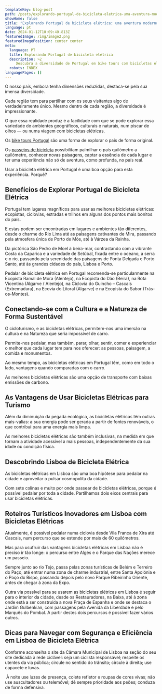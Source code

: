 ```yaml
---
templateKey: blog-post
path: /posts/explorando-portugal-de-bicicleta-eletrica-uma-aventura-moderna//
showHome: false
title: "Explorando Portugal de bicicleta elétrica: uma aventura moderna"
language: pt
date: 2024-01-12T10:09:40.813Z
featuredImage: /img/image2.png
featuredImagePosition: center center
meta:
  language: PT
  title: Explorando Portugal de bicicleta elétrica
  description: >2
     Descubra a diversidade de Portugal em bike tours com bicicletas elétricas. Conecte-se com cultura e natureza de forma sustentável. Explore Lisboa de bicicleta elétrica.
  robots: INDEX
languagePages: []
---
```

O nosso país, embora tenha dimensões reduzidas, destaca-se pela sua imensa diversidade. 

Cada região tem para partilhar com os seus visitantes algo de verdadeiramente único. Mesmo dentro de cada região, a diversidade é impressionante. 

O que essa realidade produz é a facilidade com que se pode explorar essa variedade de ambientes geográficos, culturais e naturais, num piscar de olhos — ou numa viagem com bicicletas elétricas. 

Os [bike tours Portugal](https://topbiketoursportugal.com/) são uma forma de explorar o país de forma original. 

Os [passeios de bicicleta](https://topbiketoursportugal.com/) possibilitam palmilhar o país quilómetro a quilómetro, conhecer novas paisagens, captar a essência de cada lugar e ter uma experiência não só de aventura, como profunda, no país real. 

Usar a bicicleta elétrica em Portugal é uma boa opção para esta experiência. Porquê?



## Benefícios de Explorar Portugal de Bicicleta Elétrica

Portugal tem lugares magníficos para usar as melhores bicicletas elétricas: ecopistas, ciclovias, estradas e trilhos em alguns dos pontos mais bonitos do país. 

E estas podem ser encontradas em lugares e ambientes tão diferentes, desde o charme do Rio Lima até as paisagens cativantes de Mira, passando pela atmosfera única de Porto de Mós, até à Várzea da Rainha. 

Da pictórica São Pedro de Moel à beira-mar, contrastando com a vibrante Costa da Caparica e a variedade de Setúbal, fixada entre o oceano, a serra e o rio, passando pela serenidade das paisagens de Ponta Delgada e Porto Santo, até às grandes cidades do país, Lisboa e Porto. 

Pedalar de bicicleta elétrica em Portugal recomenda-se particularmente na Ecopista Ramal de Mora (Alentejo), na Ecopista do Dão (Beira), na Rota Vicentina (Algarve / Alentejo), na Ciclovia do Guincho – Cascais (Extremadura), na Ecovia do Litoral (Algarve) e na Ecopista do Sabor (Trás-os-Montes).



## Conectando-se com a Cultura e a Natureza de Forma Sustentável

O cicloturismo, e as bicicletas elétricas, permitem-nos uma imersão na cultura e na Natureza que seria impossível de carro. 

Permite-nos pedalar, mas também, parar, olhar, sentir, comer e experienciar o melhor que cada lugar tem para nos oferecer: as pessoas, paisagem, a comida e monumentos. 

Ao mesmo tempo, as bicicletas elétricas em Portugal têm, como em todo o lado, vantagens quando comparadas com o carro. 

As melhores bicicletas elétricas são uma opção de transporte com baixas emissões de carbono. 



## As Vantagens de Usar Bicicletas Elétricas para Turismo

Além da diminuição da pegada ecológica, as bicicletas elétricas têm outras mais-valias: a sua energia pode ser gerada a partir de fontes renováveis, o que contribui para uma energia mais limpa. 

As melhores bicicletas elétricas são também inclusivas, na medida em que tornam a atividade acessível a mais pessoas, independentemente da sua idade ou condição física. 



## Descobrindo Lisboa de Bicicleta Elétrica

As bicicletas elétricas em Lisboa são uma boa hipótese para pedalar na cidade e aproveitar o pulsar cosmopolita da cidade. 

Com sete colinas e muito por onde passear de bicicletas elétricas, porque é possível pedalar por toda a cidade. Partilhamos dois eixos centrais para usar bicicletas elétricas. 



## Roteiros Turísticos Inovadores em Lisboa com Bicicletas Elétricas

Atualmente, é possível pedalar numa ciclovia desde Vila Franca de Xira até Cascais, num percurso que se estende por mais de 60 quilómetros. 

Mas para usufruir das vantagens bicicletas elétricas em Lisboa não é preciso ir tão longe: o percurso entre Algés e o Parque das Nações merece um passeio. 

Sempre junto ao rio Tejo, passa pelas zonas turísticas de Belém e Terreiro do Paço, até entrar numa zona de charme industrial, entre Santa Apolónia e o Poço do Bispo, passando depois pelo novo Parque Ribeirinho Oriente, antes de chegar à zona da Expo.

Outra via possível para se usarem as bicicletas elétricas em Lisboa é seguir para o interior da cidade, desde os Restauradores, na Baixa, até à zona onde está a ser construída a nova Praça de Espanha e onde se destaca o Jardim Gulbenkian, com passagens pela Avenida da Liberdade e pelo Marquês do Pombal. A partir destes dois percursos é possível fazer vários outros. 



## Dicas para Navegar com Segurança e Eficiência em Lisboa de Bicicleta Elétrica

Conforme aconselha o site da Câmara Municipal de Lisboa na seção do seu site dedicada à rede ciclável: seja um ciclista responsável; respeite os utentes da via pública; circule no sentido do trânsito; circule à direita; use capacete e luvas.

 À noite use luzes de presença, colete refletor e roupas de cores vivas; não use auscultadores ou telemóvel; dê sempre prioridade aos peões; conduza de forma defensiva.